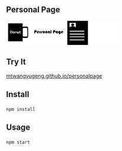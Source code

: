 Personal Page
---
<img src="title_logo.png" width="60%" height="60%" />

Try It
---

[mtwangyugeng.github.io/personalpage](https://mtwangyugeng.github.io/personalpage)



Install
---

`npm install`



Usage
---

`npm start`